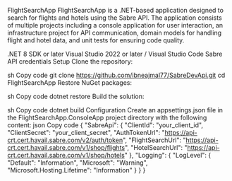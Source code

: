 FlightSearchApp
FlightSearchApp is a .NET-based application designed to search for flights and hotels using the Sabre API. The application consists of multiple projects including a console application for user interaction, an infrastructure project for API communication, domain models for handling flight and hotel data, and unit tests for ensuring code quality.

.NET 8 SDK or later
Visual Studio 2022 or later / Visual Studio Code
Sabre API credentials
Setup
Clone the repository:

sh
Copy code
git clone https://github.com/ibneajmal77/SabreDevApi.git
cd FlightSearchApp
Restore NuGet packages:

sh
Copy code
dotnet restore
Build the solution:

sh
Copy code
dotnet build
Configuration
Create an appsettings.json file in the FlightSearchApp.ConsoleApp project directory with the following content:
json
Copy code
{
  "SabreApi": {
    "ClientId": "your_client_id",
    "ClientSecret": "your_client_secret",
    "AuthTokenUrl": "https://api-crt.cert.havail.sabre.com/v2/auth/token",
    "FlightSearchUrl": "https://api-crt.cert.havail.sabre.com/v1/shop/flights",
    "HotelSearchUrl": "https://api-crt.cert.havail.sabre.com/v1/shop/hotels"
  },
  "Logging": {
    "LogLevel": {
      "Default": "Information",
      "Microsoft": "Warning",
      "Microsoft.Hosting.Lifetime": "Information"
    }
  }
}
